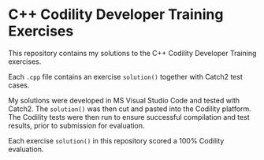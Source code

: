 # C++ Codility Developer Training Exercises

This repository contains my solutions to the C++ Codility Developer Training exercises.

Each ```.cpp``` file contains an exercise ```solution()``` together with Catch2 test cases.

My solutions were developed in MS Visual Studio Code and tested with Catch2. The ```solution()``` was then cut and pasted into the Codility platform. The Codility tests were then run to ensure successful compilation and test results, prior to submission for evaluation.

Each exercise ```solution()``` in this repository scored a 100% Codility evaluation. 
